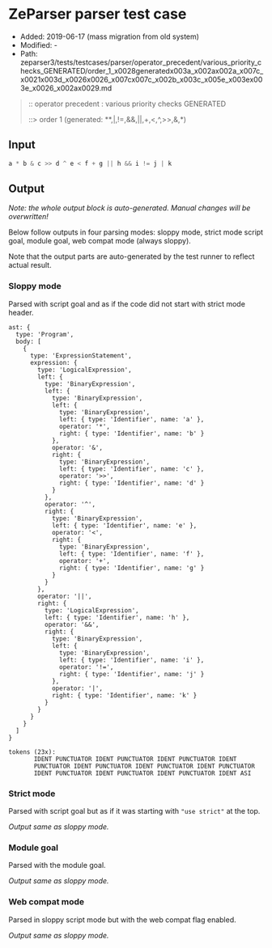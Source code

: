 # ZeParser parser test case

- Added: 2019-06-17 (mass migration from old system)
- Modified: -
- Path: zeparser3/tests/testcases/parser/operator_precedent/various_priority_checks_GENERATED/order_1_x0028generatedx003a_x002ax002a_x007c_x0021x003d_x0026x0026_x007cx007c_x002b_x003c_x005e_x003ex003e_x0026_x002ax0029.md

> :: operator precedent : various priority checks GENERATED
>
> ::> order 1 (generated: **,|,!=,&&,||,+,<,^,>>,&,*)

## Input

`````js
a * b & c >> d ^ e < f + g || h && i != j | k
`````

## Output

_Note: the whole output block is auto-generated. Manual changes will be overwritten!_

Below follow outputs in four parsing modes: sloppy mode, strict mode script goal, module goal, web compat mode (always sloppy).

Note that the output parts are auto-generated by the test runner to reflect actual result.

### Sloppy mode

Parsed with script goal and as if the code did not start with strict mode header.

`````
ast: {
  type: 'Program',
  body: [
    {
      type: 'ExpressionStatement',
      expression: {
        type: 'LogicalExpression',
        left: {
          type: 'BinaryExpression',
          left: {
            type: 'BinaryExpression',
            left: {
              type: 'BinaryExpression',
              left: { type: 'Identifier', name: 'a' },
              operator: '*',
              right: { type: 'Identifier', name: 'b' }
            },
            operator: '&',
            right: {
              type: 'BinaryExpression',
              left: { type: 'Identifier', name: 'c' },
              operator: '>>',
              right: { type: 'Identifier', name: 'd' }
            }
          },
          operator: '^',
          right: {
            type: 'BinaryExpression',
            left: { type: 'Identifier', name: 'e' },
            operator: '<',
            right: {
              type: 'BinaryExpression',
              left: { type: 'Identifier', name: 'f' },
              operator: '+',
              right: { type: 'Identifier', name: 'g' }
            }
          }
        },
        operator: '||',
        right: {
          type: 'LogicalExpression',
          left: { type: 'Identifier', name: 'h' },
          operator: '&&',
          right: {
            type: 'BinaryExpression',
            left: {
              type: 'BinaryExpression',
              left: { type: 'Identifier', name: 'i' },
              operator: '!=',
              right: { type: 'Identifier', name: 'j' }
            },
            operator: '|',
            right: { type: 'Identifier', name: 'k' }
          }
        }
      }
    }
  ]
}

tokens (23x):
       IDENT PUNCTUATOR IDENT PUNCTUATOR IDENT PUNCTUATOR IDENT
       PUNCTUATOR IDENT PUNCTUATOR IDENT PUNCTUATOR IDENT PUNCTUATOR
       IDENT PUNCTUATOR IDENT PUNCTUATOR IDENT PUNCTUATOR IDENT ASI
`````

### Strict mode

Parsed with script goal but as if it was starting with `"use strict"` at the top.

_Output same as sloppy mode._

### Module goal

Parsed with the module goal.

_Output same as sloppy mode._

### Web compat mode

Parsed in sloppy script mode but with the web compat flag enabled.

_Output same as sloppy mode._
